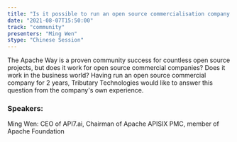 ```yaml
---
title: "Is it possible to run an open source commercialisation company based on the Apache Way?"
date: "2021-08-07T15:50:00"
track: "community"
presenters: "Ming Wen"
stype: "Chinese Session"
---
```

The Apache Way is a proven community success for countless open source projects, but does it work for open source commercial companies? Does it work in the business world?
 Having run an open source commercial company for 2 years, Tributary Technologies would like to answer this question from the company's own experience.
 ### Speakers:
 Ming Wen: CEO of API7.ai, Chairman of Apache APISIX PMC, member of Apache Foundation
